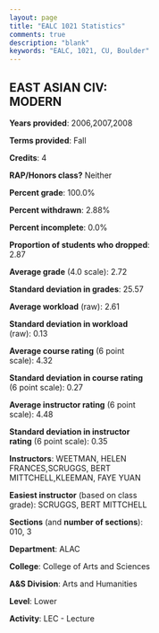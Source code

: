 ```yaml
---
layout: page
title: "EALC 1021 Statistics"
comments: true
description: "blank"
keywords: "EALC, 1021, CU, Boulder"
--- 
```

<head>
<script src="https://ajax.googleapis.com/ajax/libs/jquery/2.1.3/jquery.min.js"></script>
<script src="https://dl.dropboxusercontent.com/s/pc42nxpaw1ea4o9/highcharts.js?dl=0"></script>
<!-- <script src="../assets/js/highcharts.js"></script> -->
<style type="text/css">@font-face {
	font-family: "Bebas Neue";
	src: url(https://www.filehosting.org/file/details/544349/BebasNeue%20Regular.otf) format("opentype");
	}
	h1.Bebas { 
		font-family: "Bebas Neue", Verdana, Tahoma;
	}
</style>
</head>
<body>
	<div id="container" style="float: right; width: 45%; height: 88%; margin-left: 2.5%; margin-right: 2.5%;"></div>
	<script language="JavaScript">
		$(document).ready(function() {
		var chart = {type: 'column'};
		var title = {text: 'Grade Distribution'};
		var xAxis = {categories: ['A','B','C','D','F'],crosshair: true};
		var yAxis = {min: 0,title: {text: 'Percentage'}};
		var tooltip = {headerFormat: '<center><b><span style="font-size:20px">{point.key}</span></b></center>',
		               pointFormat: '<td style="padding:0"><b>{point.y:.1f}%</b></td>',
		               footerFormat: '</table>',shared: true,useHTML: true};
		var plotOptions = {column: {pointPadding: 0.0,borderWidth: 0}};  
		var credits = {enabled: false};var series= [{name: 'Percent',data: [27.14,39.53,19.47,9.44,4.42,]}];
		var json = {};
		json.chart = chart;
		json.title = title;
		json.tooltip = tooltip;
		json.xAxis = xAxis;
		json.yAxis = yAxis;  
		json.series = series;
		json.plotOptions = plotOptions;  
		json.credits = credits;
		$('#container').highcharts(json);
	});
	</script>
</body>
			   
## EAST ASIAN CIV: MODERN

**Years provided**: 2006,2007,2008

**Terms provided**: Fall

**Credits**: 4

**RAP/Honors class?** Neither

**Percent grade**: 100.0%

**Percent withdrawn**: 2.88%

**Percent incomplete**: 0.0%

**Proportion of students who dropped**: 2.87

**Average grade** (4.0 scale): 2.72

**Standard deviation in grades**: 25.57

**Average workload** (raw): 2.61

**Standard deviation in workload** (raw): 0.13

**Average course rating** (6 point scale): 4.32

**Standard deviation in course rating** (6 point scale): 0.27

**Average instructor rating** (6 point scale): 4.48

**Standard deviation in instructor rating** (6 point scale): 0.35

**Instructors**: WEETMAN, HELEN FRANCES,SCRUGGS, BERT MITTCHELL,KLEEMAN, FAYE YUAN

**Easiest instructor** (based on class grade): SCRUGGS, BERT MITTCHELL

**Sections** (and **number of sections**): 010, 3

**Department**: ALAC

**College**: College of Arts and Sciences

**A&S Division**: Arts and Humanities

**Level**: Lower

**Activity**: LEC - Lecture